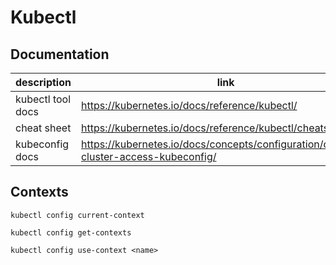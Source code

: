 # Kubectl


## Documentation

| description       | link                                                                                  |
|-------------------|---------------------------------------------------------------------------------------|
| kubectl tool docs | https://kubernetes.io/docs/reference/kubectl/                                         |
| cheat sheet       | https://kubernetes.io/docs/reference/kubectl/cheatsheet/                              |
| kubeconfig docs   | https://kubernetes.io/docs/concepts/configuration/organize-cluster-access-kubeconfig/ |

## Contexts

`kubectl config current-context`

`kubectl config get-contexts`

`kubectl config use-context <name>`
